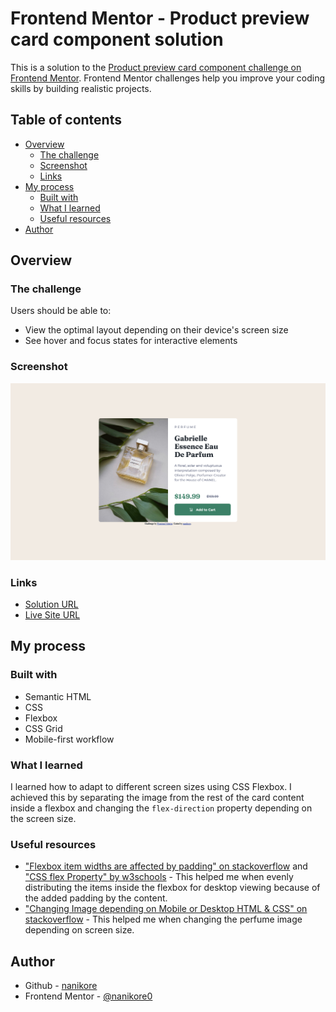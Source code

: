 # Frontend Mentor - Product preview card component solution

This is a solution to the [Product preview card component challenge on Frontend Mentor](https://www.frontendmentor.io/challenges/product-preview-card-component-GO7UmttRfa). Frontend Mentor challenges help you improve your coding skills by building realistic projects. 

## Table of contents

- [Overview](#overview)
  - [The challenge](#the-challenge)
  - [Screenshot](#screenshot)
  - [Links](#links)
- [My process](#my-process)
  - [Built with](#built-with)
  - [What I learned](#what-i-learned)
  - [Useful resources](#useful-resources)
- [Author](#author)

## Overview

### The challenge

Users should be able to:

- View the optimal layout depending on their device's screen size
- See hover and focus states for interactive elements

### Screenshot

![](screenshot/screenshot-desktop.png)

### Links

- [Solution URL](https://www.frontendmentor.io/solutions/product-preview-card-challenge-p9HELLQ1dW)
- [Live Site URL](https://nanikore0.github.io/product-preview-card-component-main/)

## My process

### Built with

- Semantic HTML
- CSS
- Flexbox
- CSS Grid
- Mobile-first workflow

### What I learned

I learned how to adapt to different screen sizes using CSS Flexbox. I achieved this by separating the image from the rest of the card content inside a flexbox and changing the `flex-direction` property depending on the screen size.

### Useful resources

- ["Flexbox item widths are affected by padding" on stackoverflow](https://stackoverflow.com/questions/32099624/flexbox-item-widths-are-affected-by-padding) and ["CSS flex Property" by w3schools](https://www.w3schools.com/cssref/css3_pr_flex.php) - This helped me when evenly distributing the items inside the flexbox for desktop viewing because of the added padding by the content.
- ["Changing Image depending on Mobile or Desktop HTML & CSS" on stackoverflow](https://stackoverflow.com/questions/28966158/changing-image-depending-on-mobile-or-desktop-html-css) - This helped me when changing the perfume image depending on screen size.

## Author

- Github - [nanikore](https://github.com/nanikore0)
- Frontend Mentor - [@nanikore0](https://www.frontendmentor.io/profile/nanikore0)
